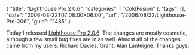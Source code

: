 {
	"title": "Lighthouse Pro 2.0.6",
	"categories": [
		"ColdFusion"
	],
	"tags": [],
	"date": "2006-08-22T07:08:00+06:00",
	"url": "/2006/08/22/Lighthouse-Pro-206",
	"guid": "1485"
}

Today I released <a href="http://ray.camdenfamily.com/projects/lhp">Lighthouse Pro 2.0.6</a>. The changes are mostly cosmetic, although a few small bug fixes are in as well. Almost all of the changes came from my users: Richard Davies, Grant, Alan Lanteigne. Thanks guys.